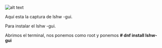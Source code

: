 ![alt text](https://user-images.githubusercontent.com/43348980/47669872-24058700-dbac-11e8-9147-6920273417e3.PNG)

Aquí esta la captura de lshw -gui.

Para instalar el lshw -gui.

Abrimos el terminal, nos ponemos como root y ponemos **# dnf install lshw-gui**
